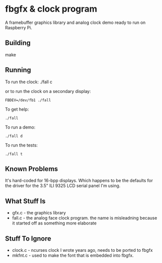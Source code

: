 # fbgfx & clock program

A framebuffer graphics library and analog clock demo ready to run on Raspberry Pi.

## Building

  make
  
## Running

To run the clock:
    ./fall c
  
or to run the clock on a secondary display:

    FBDEV=/dev/fb1 ./fall
  
To get help:

    ./fall
  
To run a demo:

    ./fall d
  
To run the tests:

    ./fall t

## Known Problems

It's hard-coded for 16-bpp displays. Which happens to be the defaults for the driver for the 3.5" ILI 9325 LCD serial panel I'm using.

## What Stuff Is

* gfx.c - the graphics library
* fall.c - the analog face clock program. the name is misleadning because it started off as something more elaborate

## Stuff To Ignore

* clock.c - ncurses clock I wrote years ago, needs to be ported to fbgfx
* mkfnt.c - used to make the font that is embedded into fbgfx.
